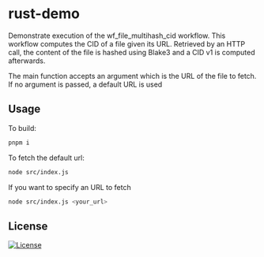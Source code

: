# rust-demo

Demonstrate execution of the wf_file_multihash_cid workflow. This workflow computes the CID of a 
file given its URL. Retrieved by an HTTP call, the content of the file is hashed using Blake3 and 
a CID v1 is computed afterwards.

The main function accepts an argument which is the URL of the file to fetch. If no argument is passed,
a default URL is used

## Usage

To build:

```sh
pnpm i
```

To fetch the default url:

```sh
node src/index.js
```

If you want to specify an URL to fetch

```sh
node src/index.js <your_url>
```

## License
[![License](https://img.shields.io/badge/License-Apache_2.0-blue.svg)](https://opensource.org/licenses/Apache-2.0)
